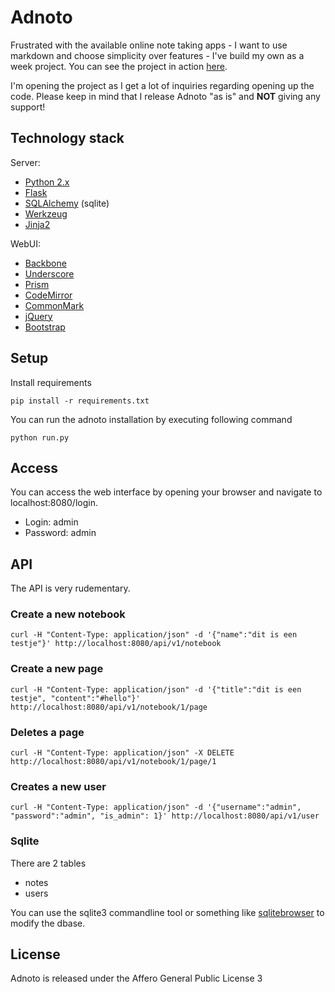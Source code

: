 # Adnoto	

Frustrated with the available online note taking apps - I want to use markdown and choose simplicity over features - I've build my own as a week project. You can see the project in action [here](https://vimeo.com/115867480).

I'm opening the project as I get a lot of inquiries regarding opening up the code. Please keep in mind that I release Adnoto "as is" and **NOT** giving any support! 


## Technology stack

Server: 

* [Python 2.x](https://www.python.org/)
* [Flask](http://flask.pocoo.org/)
* [SQLAlchemy](http://www.sqlalchemy.org/) (sqlite) 
* [Werkzeug](http://werkzeug.pocoo.org/)
* [Jinja2](http://jinja.pocoo.org/docs/dev/)

WebUI:

* [Backbone](http://backbonejs.org/)
* [Underscore](http://underscorejs.org/)
* [Prism](http://prismjs.com/)
* [CodeMirror](https://codemirror.net/)
* [CommonMark](http://commonmark.org/)
* [jQuery](https://jquery.com/)
* [Bootstrap](http://getbootstrap.com/)

## Setup

Install requirements

```
pip install -r requirements.txt
```

You can run the adnoto installation by executing following command

```
python run.py
```

## Access

You can access the web interface by opening your browser and navigate to localhost:8080/login.

* Login: admin
* Password: admin

## API

The API is very rudementary. 

### Create a new notebook

```
curl -H "Content-Type: application/json" -d '{"name":"dit is een testje"}' http://localhost:8080/api/v1/notebook
``` 
 
### Create a new page

```
curl -H "Content-Type: application/json" -d '{"title":"dit is een testje", "content":"#hello"}' http://localhost:8080/api/v1/notebook/1/page
```


### Deletes a page

```
curl -H "Content-Type: application/json" -X DELETE http://localhost:8080/api/v1/notebook/1/page/1
```

### Creates a new user

```
curl -H "Content-Type: application/json" -d '{"username":"admin", "password":"admin", "is_admin": 1}' http://localhost:8080/api/v1/user
```

### Sqlite

There are 2 tables

* notes
* users

You can use the sqlite3 commandline tool or something like [sqlitebrowser](http://sqlitebrowser.org/) to modify the dbase.

## License 

Adnoto is released under the Affero General Public License 3 
